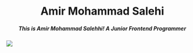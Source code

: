 <div align="center">
  <h1 text-color="red">Amir Mohammad Salehi</h1>
  <h5>This is Amir Mohammad Salehhi! A Junior Frontend Programmer</h5>
</div>

<img src="https://skillicons.dev/icons?i=html,css,bootstrap,git,github,js,ts"/>

